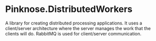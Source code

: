 # Pinknose.DistributedWorkers
A library for creating distributed processing applications.  It uses a client/server architecture where the server manages the work that the clients will do.  RabbitMQ is used for client/server communication.
